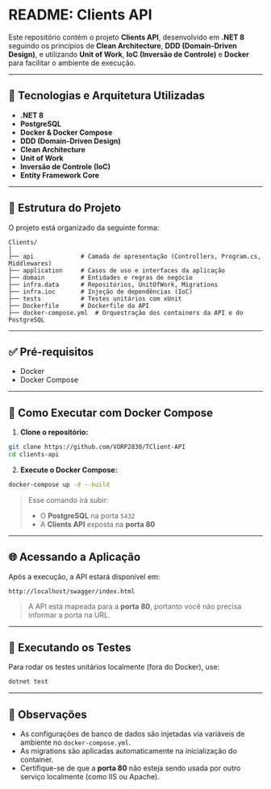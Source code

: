 # README: Clients API

Este repositório contém o projeto **Clients API**, desenvolvido em **.NET 8** seguindo os princípios de **Clean Architecture**, **DDD (Domain-Driven Design)**, e utilizando **Unit of Work**, **IoC (Inversão de Controle)** e **Docker** para facilitar o ambiente de execução.

---

## 🧠 Tecnologias e Arquitetura Utilizadas

- **.NET 8**
- **PostgreSQL**
- **Docker & Docker Compose**
- **DDD (Domain-Driven Design)**
- **Clean Architecture**
- **Unit of Work**
- **Inversão de Controle (IoC)**
- **Entity Framework Core**

---

## 📁 Estrutura do Projeto

O projeto está organizado da seguinte forma:

```
Clients/
│
├── api             # Camada de apresentação (Controllers, Program.cs, Middlewares)
├── application     # Casos de uso e interfaces da aplicação
├── domain          # Entidades e regras de negócio
├── infra.data      # Repositórios, UnitOfWork, Migrations
├── infra.ioc       # Injeção de dependências (IoC)
├── tests           # Testes unitários com xUnit
├── Dockerfile      # Dockerfile da API
├── docker-compose.yml  # Orquestração dos containers da API e do PostgreSQL
```

---

## ✅ Pré-requisitos

- Docker
- Docker Compose

---

## 🚀 Como Executar com Docker Compose

1. **Clone o repositório:**

```bash
git clone https://github.com/VORP2830/TClient-API
cd clients-api
```

2. **Execute o Docker Compose:**

```bash
docker-compose up -d --build
```

> Esse comando irá subir:
> - O **PostgreSQL** na porta `5432`
> - A **Clients API** exposta na **porta 80**

---

## 🌐 Acessando a Aplicação

Após a execução, a API estará disponível em:

```
http://localhost/swagger/index.html
```

> A API está mapeada para a **porta 80**, portanto você não precisa informar a porta na URL.

---

## 🧪 Executando os Testes

Para rodar os testes unitários localmente (fora do Docker), use:

```bash
dotnet test
```

---

## 📝 Observações

- As configurações de banco de dados são injetadas via variáveis de ambiente no `docker-compose.yml`.
- As migrations são aplicadas automaticamente na inicialização do container.
- Certifique-se de que a **porta 80** não esteja sendo usada por outro serviço localmente (como IIS ou Apache).